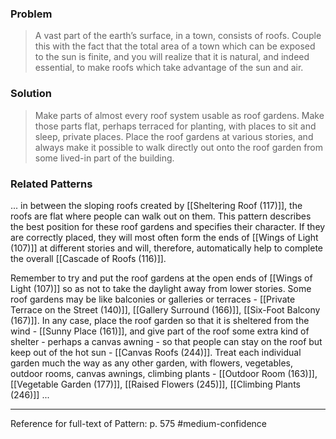 ### Problem
>A vast part of the earth’s surface, in a town, consists of roofs. Couple this with the fact that the total area of a town which can be exposed to the sun is finite, and you will realize that it is natural, and indeed essential, to make roofs which take advantage of the sun and air.

### Solution
>Make parts of almost every roof system usable as roof gardens. Make those parts flat, perhaps terraced for planting, with places to sit and sleep, private places. Place the roof gardens at various stories, and always make it possible to walk directly out onto the roof garden from some lived-in part of the building.

### Related Patterns
... in between the sloping roofs created by [[Sheltering Roof (117)]], the roofs are flat where people can walk out on them. This pattern describes the best position for these roof gardens and specifies their character. If they are correctly placed, they will most often form the ends of [[Wings of Light (107)]] at different stories and will, therefore, automatically help to complete the overall [[Cascade of Roofs (116)]].

Remember to try and put the roof gardens at the open ends of [[Wings of Light (107)]] so as not to take the daylight away from lower stories. Some roof gardens may be like balconies or galleries or terraces - [[Private Terrace on the Street (140)]], [[Gallery Surround (166)]], [[Six-Foot Balcony (167)]]. In any case, place the roof garden so that it is sheltered from the wind - [[Sunny Place (161)]], and give part of the roof some extra kind of shelter - perhaps a canvas awning - so that people can stay on the roof but keep out of the hot sun - [[Canvas Roofs (244)]]. Treat each individual garden much the way as any other garden, with flowers, vegetables, outdoor rooms, canvas awnings, climbing plants - [[Outdoor Room (163)]], [[Vegetable Garden (177)]], [[Raised Flowers (245)]], [[Climbing Plants (246)]] ...

---
Reference for full-text of Pattern: p. 575 #medium-confidence 
